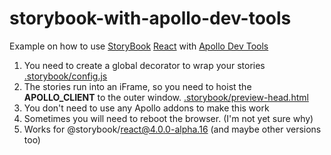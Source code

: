 # storybook-with-apollo-dev-tools

Example on how to use [StoryBook](https://github.com/storybooks/storybook) [React](https://storybook.js.org/basics/guide-react/) with [Apollo Dev Tools](https://github.com/apollographql/apollo-client-devtools)

  1. You need to create a global decorator to wrap your stories [.storybook/config.js](https://github.com/brunoreis/storybook-with-apollo-dev-tools/blob/master/.storybook/config.js)
  2. The stories run into an iFrame, so you need to hoist the __APOLLO_CLIENT__ to the outer window. [.storybook/preview-head.html](https://github.com/brunoreis/storybook-with-apollo-dev-tools/blob/master/.storybook/preview-head.html)
  3. You don't need to use any Apollo addons to make this work
  4. Sometimes you will need to reboot the browser. (I'm not yet sure why)
  5. Works for @storybook/react@4.0.0-alpha.16 (and maybe other versions too)
